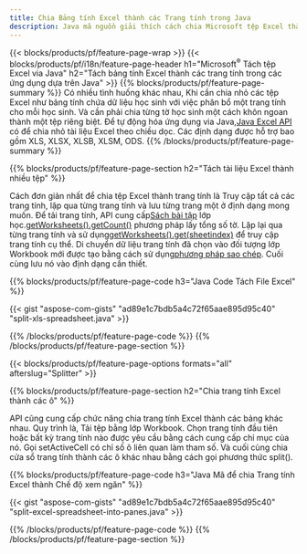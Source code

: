 ```yaml
---
title: Chia Bảng tính Excel thành các Trang tính trong Java
description: Java mã nguồn giải thích cách chia Microsoft tệp Excel thành nhiều tài liệu bằng thư viện Java Excel
---
```

{{< blocks/products/pf/feature-page-wrap >}}
{{< blocks/products/pf/i18n/feature-page-header h1="Microsoft<sup>&reg;</sup> Tách tệp Excel via Java" h2="Tách bảng tính Excel thành các trang tính trong các ứng dụng dựa trên Java" >}}
{{% blocks/products/pf/feature-page-summary %}}
 Có nhiều tình huống khác nhau, Khi cần chia nhỏ các tệp Excel như bảng tính chứa dữ liệu học sinh với việc phân bổ một trang tính cho mỗi học sinh. Và cần phải chia từng tờ học sinh một cách khôn ngoan thành một tệp riêng biệt. Để tự động hóa ứng dụng via Java,[Java Excel API](/cells/vi/java/) có để chia nhỏ tài liệu Excel theo chiều dọc. Các định dạng được hỗ trợ bao gồm XLS, XLSX, XLSB, XLSM, ODS.
{{% /blocks/products/pf/feature-page-summary %}}

{{% blocks/products/pf/feature-page-section h2="Tách tài liệu Excel thành nhiều tệp" %}}

Cách đơn giản nhất để chia tệp Excel thành trang tính là Truy cập tất cả các trang tính, lặp qua từng trang tính và lưu từng trang một ở định dạng mong muốn. Để tải trang tính, API cung cấp[Sách bài tập](https://reference.aspose.com/cells/java/com.aspose.cells/Workbook) lớp học.[getWorksheets().getCount()](https://reference.aspose.com/cells/java/com.aspose.cells/worksheetcollection#Count) phương pháp lấy tổng số tờ. Lặp lại qua từng trang tính và sử dụng[getWorksheets().get(sheetindex)](https://reference.aspose.com/cells/java/com.aspose.cells/worksheetcollection#get) để truy cập trang tính cụ thể. Di chuyển dữ liệu trang tính đã chọn vào đối tượng lớp Workbook mới được tạo bằng cách sử dụng[phương pháp sao chép](https://reference.aspose.com/cells/java/com.aspose.cells/workbook#copy(com.aspose.cells.Workbook)). Cuối cùng lưu nó vào định dạng cần thiết.

{{% blocks/products/pf/feature-page-code h3="Java Code Tách File Excel" %}}

{{< gist "aspose-com-gists" "ad89e1c7bdb5a4c72f65aae895d95c40" "split-xls-spreadsheet.java" >}}

{{% /blocks/products/pf/feature-page-code %}}
{{% /blocks/products/pf/feature-page-section %}}

{{< blocks/products/pf/feature-page-options formats="all" afterslug="Splitter" >}}

{{% blocks/products/pf/feature-page-section h2="Chia trang tính Excel thành các ô" %}}

API cũng cung cấp chức năng chia trang tính Excel thành các bảng khác nhau. Quy trình là, Tải tệp bằng lớp Workbook. Chọn trang tính đầu tiên hoặc bất kỳ trang tính nào được yêu cầu bằng cách cung cấp chỉ mục của nó. Gọi setActiveCell có chỉ số ô liên quan làm tham số. Và cuối cùng chia cửa sổ trang tính thành các ô khác nhau bằng cách gọi phương thức split().

{{% blocks/products/pf/feature-page-code h3="Java Mã để chia Trang tính Excel thành Chế độ xem ngăn" %}}

{{< gist "aspose-com-gists" "ad89e1c7bdb5a4c72f65aae895d95c40" "split-excel-spreadsheet-into-panes.java" >}}

{{% /blocks/products/pf/feature-page-code %}}
{{% /blocks/products/pf/feature-page-section %}}
